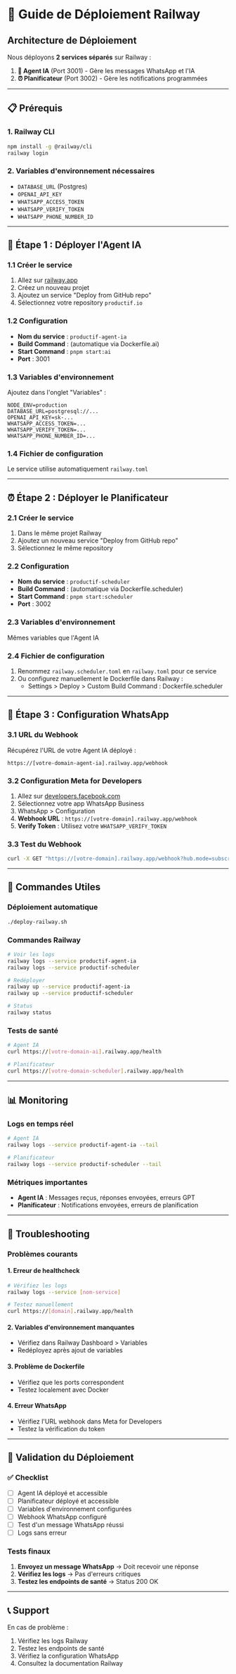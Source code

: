 # 🚀 Guide de Déploiement Railway

## Architecture de Déploiement

Nous déployons **2 services séparés** sur Railway :

1. **🤖 Agent IA** (Port 3001) - Gère les messages WhatsApp et l'IA
2. **⏰ Planificateur** (Port 3002) - Gère les notifications programmées

---

## 📋 Prérequis

### 1. Railway CLI
```bash
npm install -g @railway/cli
railway login
```

### 2. Variables d'environnement nécessaires
- `DATABASE_URL` (Postgres)
- `OPENAI_API_KEY`
- `WHATSAPP_ACCESS_TOKEN`
- `WHATSAPP_VERIFY_TOKEN`
- `WHATSAPP_PHONE_NUMBER_ID`

---

## 🎯 Étape 1 : Déployer l'Agent IA

### 1.1 Créer le service
1. Allez sur [railway.app](https://railway.app)
2. Créez un nouveau projet
3. Ajoutez un service "Deploy from GitHub repo"
4. Sélectionnez votre repository `productif.io`

### 1.2 Configuration
- **Nom du service** : `productif-agent-ia`
- **Build Command** : (automatique via Dockerfile.ai)
- **Start Command** : `pnpm start:ai`
- **Port** : 3001

### 1.3 Variables d'environnement
Ajoutez dans l'onglet "Variables" :
```
NODE_ENV=production
DATABASE_URL=postgresql://...
OPENAI_API_KEY=sk-...
WHATSAPP_ACCESS_TOKEN=...
WHATSAPP_VERIFY_TOKEN=...
WHATSAPP_PHONE_NUMBER_ID=...
```

### 1.4 Fichier de configuration
Le service utilise automatiquement `railway.toml`

---

## ⏰ Étape 2 : Déployer le Planificateur

### 2.1 Créer le service
1. Dans le même projet Railway
2. Ajoutez un nouveau service "Deploy from GitHub repo"
3. Sélectionnez le même repository

### 2.2 Configuration
- **Nom du service** : `productif-scheduler`
- **Build Command** : (automatique via Dockerfile.scheduler)
- **Start Command** : `pnpm start:scheduler`
- **Port** : 3002

### 2.3 Variables d'environnement
Mêmes variables que l'Agent IA

### 2.4 Fichier de configuration
1. Renommez `railway.scheduler.toml` en `railway.toml` pour ce service
2. Ou configurez manuellement le Dockerfile dans Railway :
   - Settings > Deploy > Custom Build Command : Dockerfile.scheduler

---

## 🔗 Étape 3 : Configuration WhatsApp

### 3.1 URL du Webhook
Récupérez l'URL de votre Agent IA déployé :
```
https://[votre-domain-agent-ia].railway.app/webhook
```

### 3.2 Configuration Meta for Developers
1. Allez sur [developers.facebook.com](https://developers.facebook.com)
2. Sélectionnez votre app WhatsApp Business
3. WhatsApp > Configuration
4. **Webhook URL** : `https://[votre-domain].railway.app/webhook`
5. **Verify Token** : Utilisez votre `WHATSAPP_VERIFY_TOKEN`

### 3.3 Test du Webhook
```bash
curl -X GET "https://[votre-domain].railway.app/webhook?hub.mode=subscribe&hub.challenge=CHALLENGE_ACCEPTED&hub.verify_token=[VOTRE_TOKEN]"
```

---

## 🔧 Commandes Utiles

### Déploiement automatique
```bash
./deploy-railway.sh
```

### Commandes Railway
```bash
# Voir les logs
railway logs --service productif-agent-ia
railway logs --service productif-scheduler

# Redéployer
railway up --service productif-agent-ia
railway up --service productif-scheduler

# Status
railway status
```

### Tests de santé
```bash
# Agent IA
curl https://[votre-domain-ai].railway.app/health

# Planificateur
curl https://[votre-domain-scheduler].railway.app/health
```

---

## 📊 Monitoring

### Logs en temps réel
```bash
# Agent IA
railway logs --service productif-agent-ia --tail

# Planificateur
railway logs --service productif-scheduler --tail
```

### Métriques importantes
- **Agent IA** : Messages reçus, réponses envoyées, erreurs GPT
- **Planificateur** : Notifications envoyées, erreurs de planification

---

## 🚨 Troubleshooting

### Problèmes courants

#### 1. Erreur de healthcheck
```bash
# Vérifiez les logs
railway logs --service [nom-service]

# Testez manuellement
curl https://[domain].railway.app/health
```

#### 2. Variables d'environnement manquantes
- Vérifiez dans Railway Dashboard > Variables
- Redéployez après ajout de variables

#### 3. Problème de Dockerfile
- Vérifiez que les ports correspondent
- Testez localement avec Docker

#### 4. Erreur WhatsApp
- Vérifiez l'URL webhook dans Meta for Developers
- Testez la vérification du token

---

## 🎉 Validation du Déploiement

### ✅ Checklist
- [ ] Agent IA déployé et accessible
- [ ] Planificateur déployé et accessible
- [ ] Variables d'environnement configurées
- [ ] Webhook WhatsApp configuré
- [ ] Test d'un message WhatsApp réussi
- [ ] Logs sans erreur

### Tests finaux
1. **Envoyez un message WhatsApp** → Doit recevoir une réponse
2. **Vérifiez les logs** → Pas d'erreurs critiques
3. **Testez les endpoints de santé** → Status 200 OK

---

## 📞 Support

En cas de problème :
1. Vérifiez les logs Railway
2. Testez les endpoints de santé
3. Vérifiez la configuration WhatsApp
4. Consultez la documentation Railway 